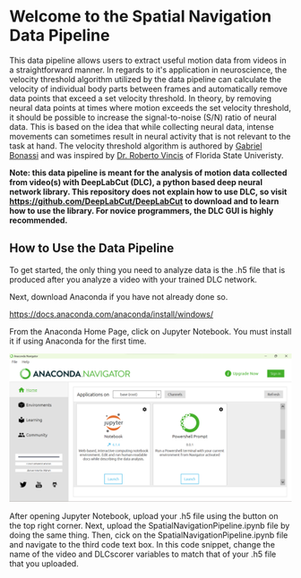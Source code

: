 # Welcome to the Spatial Navigation Data Pipeline

This data pipeline allows users to extract useful motion data from videos in a straightforward manner. In regards to it's application in neuroscience, the velocity threshold algorithm utilized by the data pipeline can calculate the velocity of individual body parts between frames and automatically remove data points that exceed a set velocity threshold. In theory, by removing neural data points at times where motion exceeds the set velocity threshold, it should be possible to increase the signal-to-noise (S/N) ratio of neural data. This is based on the idea that while collecting neural data, intense movements can sometimes result in neural activity that is not relevant to the task at hand. The velocity threshold algorithm is authored by [Gabriel Bonassi](https://www.linkedin.com/in/gabriel-bonassi-6421b5169/) and was inspired by [Dr. Roberto Vincis](https://www.bio.fsu.edu/vincislab/) of Florida State Univeristy.

**Note: this data pipeline is meant for the analysis of motion data collected from video(s) with DeepLabCut (DLC), a python based deep neural network library. This repository does not explain how to use DLC, so visit https://github.com/DeepLabCut/DeepLabCut to download and to learn how to use the library. For novice programmers, the DLC GUI is highly recommended.**

## How to Use the Data Pipeline

To get started, the only thing you need to analyze data is the .h5 file that is produced after you analyze a video with your trained DLC network.

Next, download Anaconda if you have not already done so.

https://docs.anaconda.com/anaconda/install/windows/ 

From the Anaconda Home Page, click on Jupyter Notebook. You must install it if using Anaconda for the first time.

![This is an image](https://github.com/GabrielBonassi77/Spatial-Navigation-Data-Pipeline/blob/main/Screenshot%202022-05-12%20163219.png)

After opening Jupyter Notebook, upload your .h5 file using the button on the top right corner. Next, upload the SpatialNavigationPipeline.ipynb file by doing the same thing. Then, cick on the SpatialNavigationPipeline.ipynb file and navigate to the third code text box. In this code snippet, change the name of the video and DLCscorer variables to match that of your .h5 file that you uploaded.
  
